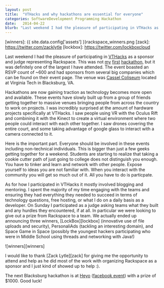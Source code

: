 ```yaml
---
layout: post
title:  "VTHacks and why hackathons are essential for everyone"
categories: SoftwareDevelopment Programming Hackathon
date:   2014-04-22
blurb: "Last weekend I had the pleasure of participating in VTHacks as a sponsor and judge representing Rackspace. This was not my first hackathon, but it was definitely one of the largest I have attended."
---
```


[sweekendtampa]: http://www.centralfloridafuture.com/mobile/students-startup-winning-business-1.2605980
[sweekendblacksburg]: http://blogs.technet.com/b/bizspark_group_blog/archive/2012/09/19/highlights-from-startupweekend-blacksburg.aspx
[geekend]: https://www.facebook.com/media/set/?set=a.10150347775910404.349700.500210403&type=1&l=5fcdd086bf
[vthacks]: http://vthacks.com/
[cassel]: http://en.wikipedia.org/wiki/Cassell_Coliseum
[heyo]: https://heyo.com/hackathon
[heyo_event]: https://www.facebook.com/events/234179516771748/?ref=22
[swblacksburg_2014]: http://blacksburg.startupweekend.org/
[winners]: {{ site.data.config['assets'] }}rackspace_winners.png
[zack]: https://twitter.com/zacklytle
[lockbox]: https://twitter.com/lockboxcloud

Last weekend I had the pleasure of participating in [VTHacks][vthacks] as a sponsor and judge representing Rackspace. This was not <span class="underline">[my][geekend]</span> <span class="underline">[first][sweekendtampa]</span> <span class="underline">[hackathon][sweekendblacksburg]</span>, but it was definitely one of the largest I have attended. The event boasted an RSVP count of ~600 and had sponsors from several big companies which can be found on their event page. The venue was [Cassel Coliseum][cassel] located at Virginia Tech in Blacksburg, VA.

Hackathons are now gaining traction as technology becomes more open and available. These events have slowly built up from a group of friends getting together to massive venues bringing people from across the country to work on projects. I was incredibly surprised at the amount of hardware projects specifically at VTHacks. I saw people using VR with the Oculus Rift and combining it with the Kinect to create a virtual environment where two people could interact with each other together. I saw drones covering the entire court, and some taking advantage of google glass to interact with a camera connected to it.

Here is the important part. Everyone should be involved in these events including non-technical individuals. This is bigger than just a few geeks getting together for a weekend. Students are starting to realize that taking a cookie cutter path of just going to college does not distinguish you enough. You have to tinker and learn and network with other people. Expose yourself to ideas you are not familiar with. When you interact with the community you will get so much out of it. All you have to do is particpate.

As for how I participated in VTHacks it mostly involved blogging and mentoring. I spent the majority of my time engaging with the teams and ensuring they had everything they needed to succeed in terms of technology questions, free hosting, or what I do on a daily basis as a developer. On Sunday I participated as a judge asking teams what they built and any hurdles they encountered, if at all. In particular we were looking to give out a prize from Rackspace to a team. We actually ended up announcing three winners, [LockBox][lockbox] (innovative use of file uploads and security), PersonaliAds (tackling an interesting domain), and Space Game in Space (possibly the youngest hackers participating who were in Middle School using threads and networking with Java!)

![winners][winners]

I would like to thank [Zack Lytle][zack] for giving me the opportunity to attend and help as he did most of the work with organizing Rackspace as a sponsor and I just kind of showed up to help :).

The next Blacksburg hackathon is at [Heyo][heyo] ([facebook event][heyo_event]) with a prize of $1000. Good luck!

